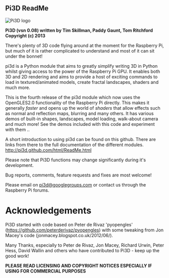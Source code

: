 ## **Pi3D ReadMe**

![Pi3D logo](http://pi3d.github.com/html/_images/rpilogoshad128.png)

**Pi3D (vsn 0.08) written by Tim Skillman, Paddy Gaunt, Tom Ritchford Copyright (c) 2013**

There's plenty of 3D code flying around at the moment for the Raspberry Pi,
but much of it is rather complicated to understand and most of it can sit
under the bonnet!

pi3d is a Python module that aims to greatly simplify writing 3D in Python
whilst giving access to the power of the Raspberry Pi GPU. It enables both
3D and 2D rendering and aims to provide a host of exciting commands to load
in textured/animated models, create fractal landscapes, shaders and much more.

This is the fourth release of the pi3d module which now uses the OpenGLES2.0
functionality of the Raspberry Pi directly. This makes it generally *faster*
and opens up the world of *shaders* that allow effects such as normal and 
reflection maps, blurring and many others. It has various demos of built-in
shapes, landscapes, model loading, walk-about camera and much more! See the demos
included with this code and experiment with them ..

A short introduction to using pi3d can be found on this github. There are links from there
to the full documentation of the different modules.
http://pi3d.github.com/html/ReadMe.html

Please note that Pi3D functions may change significantly during it's development.

Bug reports, comments, feature requests and fixes are most welcome!

Please email on pi3d@googlegroups.com or contact us through the Raspberry Pi forums.

# Acknowledgements

Pi3D started with code based on Peter de Rivaz 'pyopengles' (https://github.com/peterderivaz/pyopengles)
with some tweaking from Jon Macey's code (jonmacey.blogspot.co.uk/2012/06/). 

Many Thanks, especially to Peter de Rivaz, Jon Macey, Richard Urwin, Peter Hess, David Wallin
and others who have contributed to Pi3D - keep up the good work!

**PLEASE READ LICENSING AND COPYRIGHT NOTICES ESPECIALLY IF USING FOR COMMERCIAL PURPOSES**
